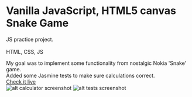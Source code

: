 # Vanilla JavaScript, HTML5 canvas Snake Game 
JS practice project.<br>
<br>
HTML, CSS, JS <br>

My goal was to implement some functionality from
                nostalgic
                Nokia 'Snake' game.
<br>
Added some Jasmine tests to make sure calculations correct.
<br>
[Check it live](https://calculator.codevivi.com/)
<br>
![alt calculator screenshot](./calculator_600_800.png)
![alt tests screenshot](./calc_tests_600_800.png)

